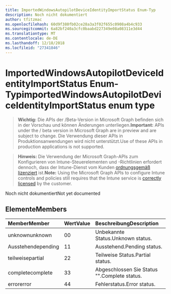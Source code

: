```yaml
---
title: ImportedWindowsAutopilotDeviceIdentityImportStatus Enum-Typ
description: Noch nicht dokumentiert
author: tfitzmac
ms.openlocfilehash: 60d9f380fb02ce28a3a3f02f655c0908a4b4c933
ms.sourcegitcommit: 6a82bf240a3cfc0baabd227349e08a08311e3d44
ms.translationtype: MT
ms.contentlocale: de-DE
ms.lasthandoff: 12/18/2018
ms.locfileid: "27341846"
---
```

# <a name="importedwindowsautopilotdeviceidentityimportstatus-enum-type"></a><span data-ttu-id="51faf-103">ImportedWindowsAutopilotDeviceIdentityImportStatus Enum-Typ</span><span class="sxs-lookup"><span data-stu-id="51faf-103">importedWindowsAutopilotDeviceIdentityImportStatus enum type</span></span>

> <span data-ttu-id="51faf-104">**Wichtig:** Die APIs der /Beta-Version in Microsoft Graph befinden sich in der Vorschau und können Änderungen unterliegen.</span><span class="sxs-lookup"><span data-stu-id="51faf-104">**Important:** APIs under the / beta version in Microsoft Graph are in preview and are subject to change.</span></span> <span data-ttu-id="51faf-105">Die Verwendung dieser APIs in Produktionsanwendungen wird nicht unterstützt.</span><span class="sxs-lookup"><span data-stu-id="51faf-105">Use of these APIs in production applications is not supported.</span></span>

> <span data-ttu-id="51faf-106">**Hinweis:** Die Verwendung der Microsoft Graph-APIs zum Konfigurieren von Intune-Steuerelementen und -Richtlinien erfordert dennoch, dass der Intune-Dienst vom Kunden [ordnungsgemäß lizenziert](https://go.microsoft.com/fwlink/?linkid=839381) ist.</span><span class="sxs-lookup"><span data-stu-id="51faf-106">**Note:** Using the Microsoft Graph APIs to configure Intune controls and policies still requires that the Intune service is [correctly licensed](https://go.microsoft.com/fwlink/?linkid=839381) by the customer.</span></span>

<span data-ttu-id="51faf-107">Noch nicht dokumentiert</span><span class="sxs-lookup"><span data-stu-id="51faf-107">Not yet documented</span></span>
## <a name="members"></a><span data-ttu-id="51faf-108">Elemente</span><span class="sxs-lookup"><span data-stu-id="51faf-108">Members</span></span>
|<span data-ttu-id="51faf-109">Member</span><span class="sxs-lookup"><span data-stu-id="51faf-109">Member</span></span>|<span data-ttu-id="51faf-110">Wert</span><span class="sxs-lookup"><span data-stu-id="51faf-110">Value</span></span>|<span data-ttu-id="51faf-111">Beschreibung</span><span class="sxs-lookup"><span data-stu-id="51faf-111">Description</span></span>|
|:---|:---|:---|
|<span data-ttu-id="51faf-112">unknown</span><span class="sxs-lookup"><span data-stu-id="51faf-112">unknown</span></span>|<span data-ttu-id="51faf-113">0</span><span class="sxs-lookup"><span data-stu-id="51faf-113">0</span></span>|<span data-ttu-id="51faf-114">Unbekannte Status.</span><span class="sxs-lookup"><span data-stu-id="51faf-114">Unknown status.</span></span>|
|<span data-ttu-id="51faf-115">Ausstehende</span><span class="sxs-lookup"><span data-stu-id="51faf-115">pending</span></span>|<span data-ttu-id="51faf-116">1</span><span class="sxs-lookup"><span data-stu-id="51faf-116">1</span></span>|<span data-ttu-id="51faf-117">Ausstehend.</span><span class="sxs-lookup"><span data-stu-id="51faf-117">Pending status.</span></span>|
|<span data-ttu-id="51faf-118">teilweise</span><span class="sxs-lookup"><span data-stu-id="51faf-118">partial</span></span>|<span data-ttu-id="51faf-119">2</span><span class="sxs-lookup"><span data-stu-id="51faf-119">2</span></span>|<span data-ttu-id="51faf-120">Teilweise Status.</span><span class="sxs-lookup"><span data-stu-id="51faf-120">Partial status.</span></span>|
|<span data-ttu-id="51faf-121">complete</span><span class="sxs-lookup"><span data-stu-id="51faf-121">complete</span></span>|<span data-ttu-id="51faf-122">3</span><span class="sxs-lookup"><span data-stu-id="51faf-122">3</span></span>|<span data-ttu-id="51faf-123">Abgeschlossen Sie Status "".</span><span class="sxs-lookup"><span data-stu-id="51faf-123">Complete status.</span></span>|
|<span data-ttu-id="51faf-124">error</span><span class="sxs-lookup"><span data-stu-id="51faf-124">error</span></span>|<span data-ttu-id="51faf-125">4</span><span class="sxs-lookup"><span data-stu-id="51faf-125">4</span></span>|<span data-ttu-id="51faf-126">Fehlerstatus.</span><span class="sxs-lookup"><span data-stu-id="51faf-126">Error status.</span></span>|






